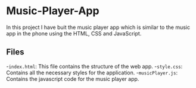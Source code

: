 # Music-Player-App

In this project I have buit the music player app which is similar to the music app in the phone using the HTML, CSS and JavaScript.

## Files
-`index.html`: This file contains the structure of the web app.
-`style.css`: Contains all the necessary styles for the application.
-`musicPlayer.js`: Contains the javascript code for the music player app.
